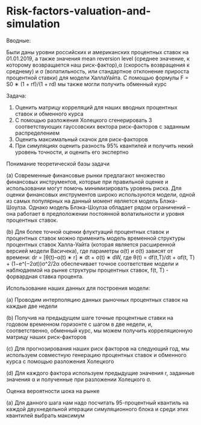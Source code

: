 # Risk-factors-valuation-and-simulation
Вводные:

Были даны уровни российских и американских процентных ставок на 01.01.2019,
а также значения mean reversion level (среднее значение, к которому возвращается
наш риск-фактор),α (скорость возвращения к среднему) и σ (волатильность,
или стандартное отклонение прироста процентной ставки) для модели ХаллаУайта. С помощью формулы
F = S0 ∗ (1 + rf)/(1 + rd)
мы также могли получить обменный курс


Задача:
1. Оценить матрицу корреляций для наших вводных процентных ставок
и обменного курса
2. С помощью разложения Холецкого сгенерировать 3 соответствующих
гауссовских вектора риск-факторов с заданным распределением
3. Оценить максимальный скачок для риск-факторов
4. При симуляциях оценить разность 95% квантилей и получить некий
уровень точности, и оценить его экспертно


Понимание теоретической базы задачи

(a) Современные финансовые рынки предлагают множество финансовых
инструментов, которые при правильной оценке и использовании
могут помочь минимизировать уровень риска. Для оценки финансовых
инструментов широко используются модели, одной из самых популярных
на данный момент является модель Блэка-Шоулза. Однако модель
Блэка-Шоулза обладает рядом ограничений – она работает в предположении
постоянной волатильности и уровня процентных ставок.


(b) Для более точной оценки флуктуаций процентных ставок и процентных
ставок можно применить модель временной структуры процентных
ставок Халла-Уайта (которая является расширенной версией модели
Васичека), где параметры α(t) и σ(t) зависят от времени:
dr = [θ(t)–α(t) ∗ r] ∗ dt + σ(t) ∗ dW,
где θ(t) = df(t,T)/dt + αf(t, T) + (1−e^(−2αt))σ^2/2α обеспечивает точное
соответствие модели и наблюдаемой на рынке структуры процентных
ставок,
f(t, T) - форвардная ставка процента.


Использование наших данных для построения модели:

(a) Проводим интерполяцию данных рыночных процентных ставок
на каждые две недели

(b) Получив на предыдущем шаге точные процентные ставки на годовом
временном горизонте с шагом в две недели, и, соответственно,
обменный курс, мы можем получить корреляционную матрицу
наших риск-факторов

(c) Для прогнозирования наших риск факторов на следующий год,
мы используем совместную генерацию процентных ставок и обменного
курса с помощью разложения Холецкого

(d) Для каждого фактора используем предыдущие значения r, заданные
значения α и полученные при разложении Холецкого σ.


Оценка вероятности шока на рынке

(a) Для данного шага нам надо посчитать 95-процентный квантиль
на каждой двухнедельной итерации симуляционного блока и среди
этих квантилей выбрать максимум
